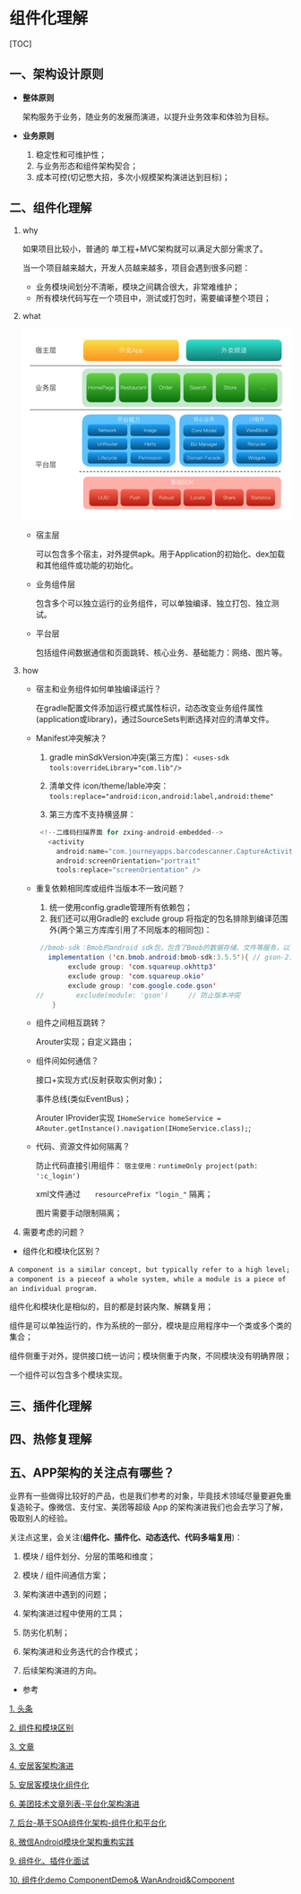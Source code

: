 

# 组件化理解

[TOC]

## 一、架构设计原则

- **整体原则**

  架构服务于业务，随业务的发展而演进，以提升业务效率和体验为目标。

- **业务原则**

  1. 稳定性和可维护性；
  2. 与业务形态和组件架构契合；
  3. 成本可控(切记憋大招，多次小规模架构演进达到目标)；


## 二、组件化理解

1. why

   如果项目比较小，普通的 单工程+MVC架构就可以满足大部分需求了。

   当一个项目越来越大，开发人员越来越多，项目会遇到很多问题：

   - 业务模块间划分不清晰，模块之间耦合很大，非常难维护；
   - 所有模块代码写在一个项目中，测试或打包时，需要编译整个项目；

2. what

   <img src="images/meituan_component.png" style="zoom:50%;" />

   - 宿主层

     可以包含多个宿主，对外提供apk。用于Application的初始化、dex加载和其他组件或功能的初始化。

   - 业务组件层

     包含多个可以独立运行的业务组件，可以单独编译、独立打包、独立测试。

   - 平台层

     包括组件间数据通信和页面跳转、核心业务、基础能力：网络、图片等。

3. how

   - 宿主和业务组件如何单独编译运行？

      	在gradle配置文件添加运行模式属性标识，动态改变业务组件属性(application或library)，通过SourceSets判断选择对应的清单文件。

   - Manifest冲突解决？

     1. gradle minSdkVersion冲突(第三方库)： `<uses-sdk tools:overrideLibrary="com.lib"/>`

     2. 清单文件 icon/theme/lable冲突：`tools:replace="android:icon,android:label,android:theme"`

     3.   第三方库不支持横竖屏： 

        ```java
         <!--二维码扫描界面 for zxing-android-embedded-->
           <activity
             android:name="com.journeyapps.barcodescanner.CaptureActivity"
             android:screenOrientation="portrait"
             tools:replace="screenOrientation" />
        ```

   - 重复依赖相同库或组件当版本不一致问题？

     1. 统一使用config.gradle管理所有依赖包；
     2. 我们还可以用Gradle的 exclude group 将指定的包名排除到编译范围外(两个第三方库库引用了不同版本的相同包)：

     ```java
      //bmob-sdk：Bmob的android sdk包，包含了Bmob的数据存储、文件等服务，以下是最新的bmob-sdk:
        implementation ('cn.bmob.android:bmob-sdk:3.5.5'){ // gson-2.6.2
             exclude group: 'com.squareup.okhttp3'
             exclude group: 'com.squareup.okio'
             exclude group: 'com.google.code.gson'
     //        exclude(module: 'gson')     // 防止版本冲突
         }
     ```

   - 组件之间相互跳转？

      Arouter实现；自定义路由；

   - 组件间如何通信？

     接口+实现方式(反射获取实例对象)；

     事件总线(类似EventBus)；

     Arouter IProvider实现 `IHomeService homeService = ARouter.getInstance().navigation(IHomeService.class);`;

   - 代码、资源文件如何隔离？

     防止代码直接引用组件： `宿主使用：runtimeOnly project(path: ':c_login')` 

     xml文件通过 `    resourcePrefix "login_" ` 隔离；

     图片需要手动限制隔离；

4. 需要考虑的问题？

- 组件化和模块化区别？

`A component is a similar concept, but typically refer to a high level; a component is a pieceof a whole system, while a module is a piece of an individual program.`

组件化和模块化是相似的，目的都是封装内聚、解耦复用；

组件是可以单独运行的，作为系统的一部分，模块是应用程序中一个类或多个类的集合；

组件侧重于对外，提供接口统一访问；模块侧重于内聚，不同模块没有明确界限；

一个组件可以包含多个模块实现。

## 三、插件化理解



## 四、热修复理解



## 五、APP架构的关注点有哪些？

​	业界有一些做得比较好的产品，也是我们参考的对象，毕竟技术领域尽量要避免重复造轮子。像微信、支付宝、美团等超级 App 的架构演进我们也会去学习了解，吸取别人的经验。

关注点这里，会关注(**组件化、插件化、动态迭代、代码多端复用**)：

1. 模块 / 组件划分、分层的策略和维度；

2. 模块 / 组件间通信方案；

3. 架构演进中遇到的问题；

4. 架构演进过程中使用的工具；

5. 防劣化机制；

6. 架构演进和业务迭代的合作模式；

7. 后续架构演进的方向。





- 参考

[1. 头条](https://mp.weixin.qq.com/s/e_QmHNOOhplKzIz1MXn08g)

[2. 组件和模块区别](https://blog.csdn.net/weixin_30359021/article/details/95141665)

[3. 文章](https://www.liyisite.com/article/12/android-xiang-mu-mo-kuai-hua-zu-jian-hua-de-jia-gou-zhi-lu-yi/)

[4. 安居客架构演进](https://mp.weixin.qq.com/s?__biz=MzA4NTQwNDcyMA%3D%3D&mid=2650662653&idx=1&sn=e15a36e4460eb3d1890d92aa921c0962&scene=45#wechat_redirect)

[5. 安居客模块化组件化](https://mp.weixin.qq.com/s?__biz=MzU4ODM2MjczNA==&mid=2247483732&idx=1&sn=b7ee1151b2c8ad2e997b8db39adf3267&chksm=fddca7d5caab2ec33905cc3350f31c0c98794774b0d04a01845565e3989b1f20205c7f432cb9&scene=38#wechat_redirect)

[6. 美团技术文章列表-平台化架构演进](https://tech.meituan.com/2018/03/16/meituan-food-delivery-android-architecture-evolution.html)

[7. 后台-基于SOA组件化架构-组件化和平台化](https://my.oschina.net/u/1183665/blog/523957)

[8. 微信Android模块化架构重构实践](https://mp.weixin.qq.com/s/6Q818XA5FaHd7jJMFBG60w)

[9. 组件化、插件化面试](https://blog.csdn.net/Coo123_/article/details/105231799)

[10. 组件化demo ComponentDemo& WanAndroid&Component](https://github.com/xiaojinzi123/Component)



